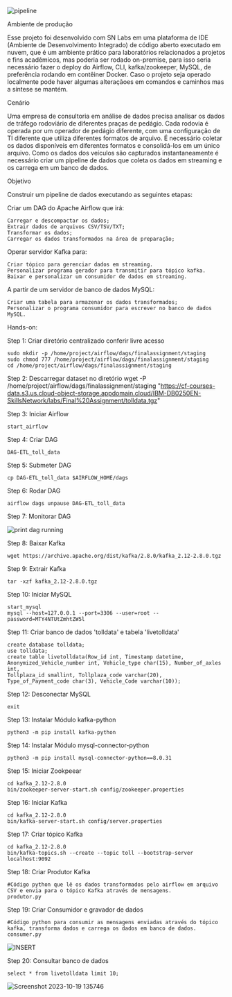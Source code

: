 ![pipeline](https://github.com/Herbet-Meneses/Airflow_Kafka_Pipeline/assets/142064420/b98cb2ac-aae1-474f-9a70-6f49df24e029)

Ambiente de produção

Esse projeto foi desenvolvido com SN Labs em uma plataforma de IDE (Ambiente de Desenvolvimento Integrado) de código aberto executado em nuvem, que é um ambiente prático para laboratórios relacionados a projetos e fins acadêmicos, mas poderia ser rodado on-premise, para isso seria necessário fazer o deploy do Airflow, CLI, kafka/zookeeper, MySQL, de preferência rodando em contêiner Docker. Caso o projeto seja operado localmente pode haver algumas alteraçãoes em comandos e caminhos mas a síntese se mantém.



Cenário

Uma empresa de consultoria em análise de dados precisa analisar os dados de tráfego rodoviário de diferentes praças de pedágio. Cada rodovia é operada por um operador de pedágio diferente, com uma configuração de TI diferente que utiliza diferentes formatos de arquivo. É necessário coletar os dados disponíveis em diferentes formatos e consolidá-los em um único arquivo. Como os dados dos veículos são capturados instantaneamente é necessário criar um pipeline de dados que coleta os dados em streaming e os carrega em um banco de dados.



Objetivo

Construir um pipeline de dados executando as seguintes etapas:

Criar um DAG do Apache Airflow que irá:

    Carregar e descompactar os dados;
    Extrair dados de arquivos CSV/TSV/TXT;
    Transformar os dados;
    Carregar os dados transformados na área de preparação;

Operar servidor Kafka para:

    Criar tópico para gerenciar dados em streaming.
    Personalizar programa gerador para transmitir para tópico kafka.
    Baixar e personalizar um consumidor de dados em streaming.

A partir de um servidor de banco de dados MySQL:

    Criar uma tabela para armazenar os dados transformados;
    Personalizar o programa consumidor para escrever no banco de dados MySQL.



Hands-on:

Step 1: Criar diretório centralizado conferir livre acesso

    sudo mkdir -p /home/project/airflow/dags/finalassignment/staging
    sudo chmod 777 /home/project/airflow/dags/finalassignment/staging
    cd /home/project/airflow/dags/finalassignment/staging

Step 2: Descarregar dataset no diretório
    wget -P /home/project/airflow/dags/finalassignment/staging "https://cf-courses-data.s3.us.cloud-object-storage.appdomain.cloud/IBM-DB0250EN-SkillsNetwork/labs/Final%20Assignment/tolldata.tgz"

Step 3: Iniciar Airflow

    start_airflow

Step 4: Criar DAG

    DAG-ETL_toll_data

Step 5: Submeter DAG

    cp DAG-ETL_toll_data $AIRFLOW_HOME/dags

Step 6: Rodar DAG

    airflow dags unpause DAG-ETL_toll_data

Step 7: Monitorar DAG

![print dag running](https://github.com/Herbet-Meneses/Airflow_Kafka_Pipeline/assets/142064420/27177e8d-a511-48d3-bbab-9eefec13d844)

Step 8: Baixar Kafka

    wget https://archive.apache.org/dist/kafka/2.8.0/kafka_2.12-2.8.0.tgz

Step 9: Extrair Kafka

    tar -xzf kafka_2.12-2.8.0.tgz

Step 10: Iniciar MySQL

    start_mysql
    mysql --host=127.0.0.1 --port=3306 --user=root --password=MTY4NTUtZmhtZW5l

Step 11: Criar banco de dados 'tolldata' e tabela 'livetolldata'

    create database tolldata;
    use tolldata;
    create table livetolldata(Row_id int, Timestamp datetime, Anonymized_Vehicle_number int, Vehicle_type char(15), Number_of_axles int,         
    Tollplaza_id smallint, Tollplaza_code varchar(20), Type_of_Payment_code char(3), Vehicle_Code varchar(10));

Step 12: Desconectar MySQL

    exit

Step 13: Instalar Módulo kafka-python

    python3 -m pip install kafka-python

Step 14: Instalar Módulo mysql-connector-python

    python3 -m pip install mysql-connector-python==8.0.31

Step 15: Iniciar Zookpeear

    cd kafka_2.12-2.8.0
    bin/zookeeper-server-start.sh config/zookeeper.properties

Step 16: Iniciar Kafka

    cd kafka_2.12-2.8.0
    bin/kafka-server-start.sh config/server.properties

Step 17: Criar tópico Kafka

    cd kafka_2.12-2.8.0
    bin/kafka-topics.sh --create --topic toll --bootstrap-server localhost:9092

Step 18: Criar Produtor Kafka

    #Código python que lê os dados transformados pelo airflow em arquivo CSV e envia para o tópico Kafka através de mensagens.
    produtor.py

Step 19: Criar Consumidor e gravador de dados

    #Código python para consumir as mensagens enviadas através do tópico kafka, transforma dados e carrega os dados em banco de dados.
    consumer.py
![INSERT](https://github.com/Herbet-Meneses/Airflow_Kafka_Pipeline/assets/142064420/01da9b26-6538-4080-95ae-798bb302c6a0)

Step 20: Consultar banco de dados

    select * from livetolldata limit 10;
![Screenshot 2023-10-19 135746](https://github.com/Herbet-Meneses/Airflow_Kafka_Pipeline/assets/142064420/b5059361-e891-4e6e-9161-ab8910ad7a5c)

